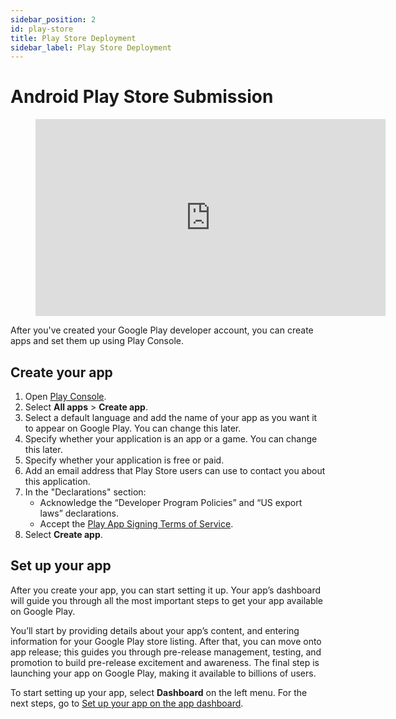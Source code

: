 ```yaml
---
sidebar_position: 2
id: play-store
title: Play Store Deployment
sidebar_label: Play Store Deployment
---
```


# Android Play Store Submission

<figure class="video_container">
  <iframe width="560" height="315" src="https://www.youtube.com/embed/5GHT4QtotE4" title="YouTube video player" frameborder="0" allow="accelerometer; autoplay; clipboard-write; encrypted-media; gyroscope; picture-in-picture" allowfullscreen></iframe>
</figure>

After you've created your Google Play developer account, you can create apps and set them up using Play Console.

## Create your app

1. Open [Play Console](https://play.google.com/console).
2. Select **All apps** > **Create app**.
3. Select a default language and add the name of your app as you want it to appear on Google Play. You can change this later.
4. Specify whether your application is an app or a game. You can change this later.
5. Specify whether your application is free or paid.
6. Add an email address that Play Store users can use to contact you about this application.
7. In the "Declarations" section:
   - Acknowledge the “Developer Program Policies” and “US export laws” declarations.
   - Accept the [Play App Signing Terms of Service](https://play.google.com/about/play-app-signing-updated-terms/).
8. Select **Create app**.

## Set up your app

After you create your app, you can start setting it up. Your app’s dashboard will guide you through all the most important steps to get your app available on Google Play.

You’ll start by providing details about your app’s content, and entering information for your Google Play store listing. After that, you can move onto app release; this guides you through pre-release management, testing, and promotion to build pre-release excitement and awareness. The final step is launching your app on Google Play, making it available to billions of users.

To start setting up your app, select **Dashboard** on the left menu. For the next steps, go to [Set up your app on the app dashboard](https://support.google.com/googleplay/android-developer/answer/9859454).
